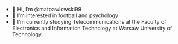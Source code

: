 - 👋 Hi, I’m @matpawlowski99
- 👀 I’m interested in football and psychology
- 🌱 I’m currently studying Telecommunications at the Faculty of Electronics and Information Technology at Warsaw University of Technology.

<!---
matpawlowski99/matpawlowski99 is a ✨ special ✨ repository because its `README.md` (this file) appears on your GitHub profile.
You can click the Preview link to take a look at your changes.
--->
